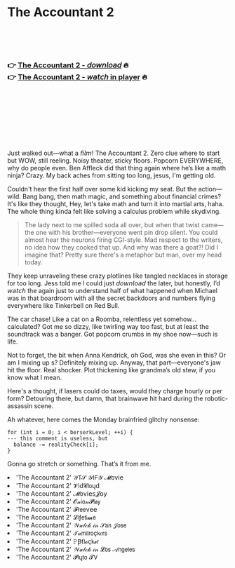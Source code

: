 <h1>The Accountant 2</h1>

<br><br><br>

<h3>👉 <a href="https://Shawns-osunelok1980.github.io/rcwlppwsww/">The Accountant 2 - 𝘥𝘰𝘸𝘯𝘭𝘰𝘢𝘥</a> 🔥<br>
👉 <a href="https://Shawns-osunelok1980.github.io/rcwlppwsww/">The Accountant 2 - 𝘸𝘢𝘵𝘤𝘩 in player</a> 🔥
</h3>



<br><br><br><br><br><br><br>


Just walked out—what a 𝘧𝘪𝘭𝘮! The Accountant 2. Zero clue where to start but WOW, still reeling. Noisy theater, sticky floors. Popcorn EVERYWHERE, why do people even. Ben Affleck did that thing again where he’s like a math ninja? Crazy. My back aches from sitting too long, jesus, I'm getting old.

Couldn't hear the first half over some kid kicking my seat. But the action—wild. Bang bang, then math magic, and something about financial crimes? It's like they thought, Hey, let's take math and turn it into martial arts, haha. The whole thing kinda felt like solving a calculus problem while skydiving.

> The lady next to me spilled soda all over, but when that twist came—the one with his brother—everyone went pin drop silent. You could almost hear the neurons firing CGI-style. Mad respect to the writers, no idea how they cooked that up. And why was there a goat?! Did I imagine that? Pretty sure there's a metaphor but man, over my head today.

They keep unraveling these crazy plotlines like tangled necklaces in storage for too long. Jess told me I could just 𝘥𝘰𝘸𝘯𝘭𝘰𝘢𝘥 the   later, but honestly, I’d 𝘸𝘢𝘵𝘤𝘩 the   again just to understand half of what happened when Michael was in that boardroom with all the secret backdoors and numbers flying everywhere like Tinkerbell on Red Bull.

The car chase! Like a cat on a Roomba, relentless yet somehow… calculated? Got me so dizzy, like twirling way too fast, but at least the soundtrack was a banger. Got popcorn crumbs in my shoe now—such is life.

Not to forget, the bit when Anna Kendrick, oh God, was she even in this? Or am I mixing up  s? Definitely mixing up. Anyway, that part—everyone's jaw hit the floor. Real shocker. Plot thickening like grandma’s old stew, if you know what I mean.

Here's a thought, if lasers could do taxes, would they charge hourly or per form? Detouring there, but damn, that brainwave hit hard during the robotic-assassin scene.

Ah whatever, here comes the Monday brainfried glitchy nonsense:

```
for (int i = 0; i < berserkLevel; ++i) {
--- this comment is useless, but
  balance -= realityCheck[i];
}
```

Gonna go stretch or something. That’s it from me.

<li>'The Accountant 2' 𝒴𝖳𝒮 𝒴𝖨𝖥𝒴 𝓜𝗈ν𝗂𝖾</li>
<li>'The Accountant 2' 𝓥𝗂ԁ𝓒𝗅𝗈ųԁ</li>
<li>'The Accountant 2' 𝓜𝗈ν𝗂𝖾𝗌𝓙𝗈𝗒</li>
<li>'The Accountant 2' 𝓞𝓃𝗂𝗈𝓃𝓟𝗅𝖆𝗒</li>
<li>'The Accountant 2' 𝓕𝗋𝖾𝖾ν𝖾𝖾</li>
<li>'The Accountant 2' 𝓛𝗂ƒ𝖾𝗍𝗂𝓶𝖾</li>
<li>'The Accountant 2' 𝒲𝒶𝓉𝒸𝒽 𝒾𝓃 𝒮𝖺𝗇 𝒥𝗈𝗌𝖾</li>
<li>'The Accountant 2' 𝒯𝒶𝗆𝗂𝗅𝗋𝗈ç𝗄𝑒𝗋𝗌</li>
<li>'The Accountant 2' 𝙿Ꞵť𝗅𝓸ç𝗄𝓮𝗋</li>
<li>'The Accountant 2' 𝒲𝒶𝓉𝒸𝒽 𝒾𝓃 𝓛𝗈𝗌 𝒜𝗇𝗀𝖾𝗅𝖾𝗌</li>
<li>'The Accountant 2' 𝓟𝗅ų𝗍𝗈 𝓣𝖵</li>
